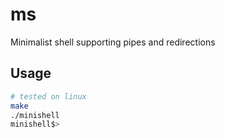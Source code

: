 # ms
Minimalist shell supporting pipes and redirections


## Usage
```bash
# tested on linux
make
./minishell
minishell$>
```
